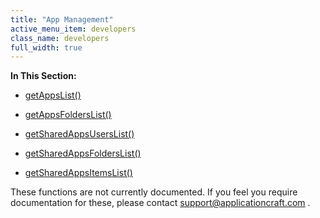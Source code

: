 ```yaml
---
title: "App Management"
active_menu_item: developers
class_name: developers
full_width: true
---
```



**In This Section:**

 - [getAppsList()](/developers/user-guide/scripting-apis/server-side-api/sys-object/app-management/getappslist)

 - [getAppsFoldersList()](/developers/user-guide/scripting-apis/server-side-api/sys-object/app-management/getappsfolderslist)

 - [getSharedAppsUsersList()](/developers/user-guide/scripting-apis/server-side-api/sys-object/app-management/getsharedappsuserslist)

 - [getSharedAppsFoldersList()](/developers/user-guide/scripting-apis/server-side-api/sys-object/app-management/getsharedappsfolderslist)

 - [getSharedAppsItemsList()](/developers/user-guide/scripting-apis/server-side-api/sys-object/app-management/getsharedappsitemslist)

These functions are not currently documented. If you feel you require documentation for these, please contact [support@applicationcraft.com](mailto:support@applicationcraft.com) .

